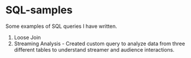 # SQL-samples
Some examples of SQL queries I have written.

1. Loose Join
2. Streaming Analysis - Created custom query to analyze data from three different tables to understand streamer and audience interactions.
